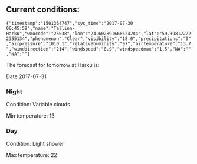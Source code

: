 ## Current conditions: 
 ``` {"timestamp":"1501364747","sys_time":"2017-07-30 00:45:58","name":"Tallinn-Harku","wmocode":"26038","lon":"24.602891666624284","lat":"59.398122222355134","phenomenon":"Clear","visibility":"18.0","precipitations":"0","airpressure":"1010.1","relativehumidity":"97","airtemperature":"13.7","winddirection":"214","windspeed":"0.9","windspeedmax":"1.5","NA":"","NA":""} ```

 The forecast for tomorrow at Harku is: 

Date 2017-07-31 

### Night 

Condition: Variable clouds 

Min temperature: 13 

### Day 

Condition: Light shower 

Max temperature: 22 

